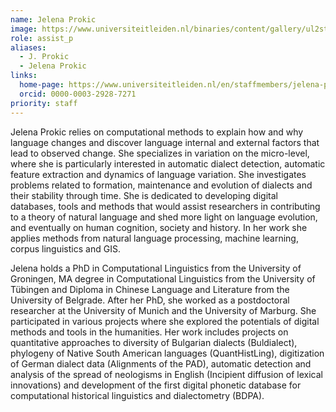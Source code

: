 ```yaml
---
name: Jelena Prokic
image: https://www.universiteitleiden.nl/binaries/content/gallery/ul2student/geesteswetenschappen/j.-jelena-prokic.jpg/j.-jelena-prokic.jpg/d200x250
role: assist_p
aliases:
  - J. Prokic
  - Jelena Prokic
links:
  home-page: https://www.universiteitleiden.nl/en/staffmembers/jelena-prokic/
  orcid: 0000-0003-2928-7271
priority: staff
---
```


Jelena Prokic relies on computational methods to explain how and why language changes and discover language internal and external factors that lead to observed change. She specializes in variation on the micro-level, where she is particularly interested in automatic dialect detection, automatic feature extraction and dynamics of language variation. She investigates problems related to formation, maintenance and evolution of dialects and their stability through time. She is dedicated to developing digital databases, tools and methods that would assist researchers in contributing to a theory of natural language and shed more light on language evolution, and eventually on human cognition, society and history. In her work she applies methods from natural language processing, machine learning, corpus linguistics and GIS.

Jelena holds a PhD in Computational Linguistics from the University of Groningen, MA degree in Computational Linguistics from the University of Tübingen and Diploma in Chinese Language and Literature from the University of Belgrade. After her PhD, she worked as a postdoctoral researcher at the University of Munich and the University of Marburg. She participated in various projects where she explored the potentials of digital methods and tools in the humanities. Her work includes projects on quantitative approaches to diversity of Bulgarian dialects (Buldialect), phylogeny of Native South American languages (QuantHistLing), digitization of German dialect data (Alignments of the PAD), automatic detection and analysis of the spread of neologisms in English (Incipient diffusion of lexical innovations) and development of the first digital phonetic database for computational historical linguistics and dialectometry (BDPA).
